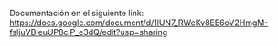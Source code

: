 Documentación en el siguiente link: https://docs.google.com/document/d/1lUN7_RWeKv8EE6oV2HmgM-fsljuVBIeuUP8ciP_e3dQ/edit?usp=sharing
